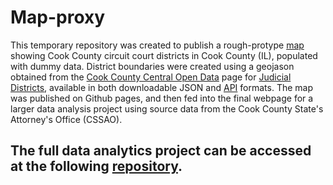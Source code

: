 # Map-proxy

This temporary repository was created to publish a rough-protype [map](https://patelpurvip.github.io/map-proxy/) showing Cook County circuit court districts in Cook County (IL), populated with dummy data.  District boundaries were created using a geojason obtained from the [Cook County Central Open Data](https://hub-cookcountyil.opendata.arcgis.com/) page for [Judicial Districts](https://hub-cookcountyil.opendata.arcgis.com/datasets/bbd5a8e81ea64fafb496b106c5723ceb_5), available in both downloadable JSON and [API](https://gis12.cookcountyil.gov/arcgis/rest/services/politicalBoundary/MapServer/5/query?where=1%3D1&outFields=*&outSR=4326&f=json) formats.  The map was published on Github pages, and then fed into the final webpage for a larger data analysis project using source data from the Cook County State's Attorney's Office (CSSAO).  

## The full data analytics project can be accessed at the following [repository](https://github.com/cckuqui/CCSAO-Sentencing).
